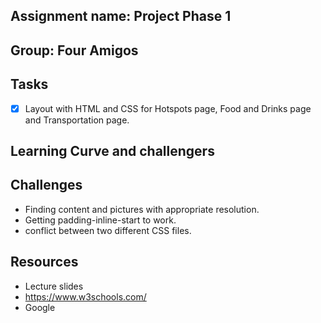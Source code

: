 ## Assignment name: Project Phase 1
## Group: Four Amigos

## Tasks
- [x] Layout with  HTML and CSS for Hotspots page, Food and Drinks page and Transportation page.

## Learning Curve and challengers
## Challenges
- Finding content and pictures with appropriate resolution.
- Getting padding-inline-start to work.
- conflict between two different CSS files. 

## Resources
- Lecture slides
- https://www.w3schools.com/
- Google 